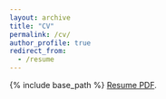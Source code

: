 ```yaml
---
layout: archive
title: "CV"
permalink: /cv/
author_profile: true
redirect_from:
  - /resume
---
```


{% include base_path %}
[Resume PDF](https://docs.google.com/viewer?url=${/files/Vijay-Ravi-PhD-2020.pdf}).

